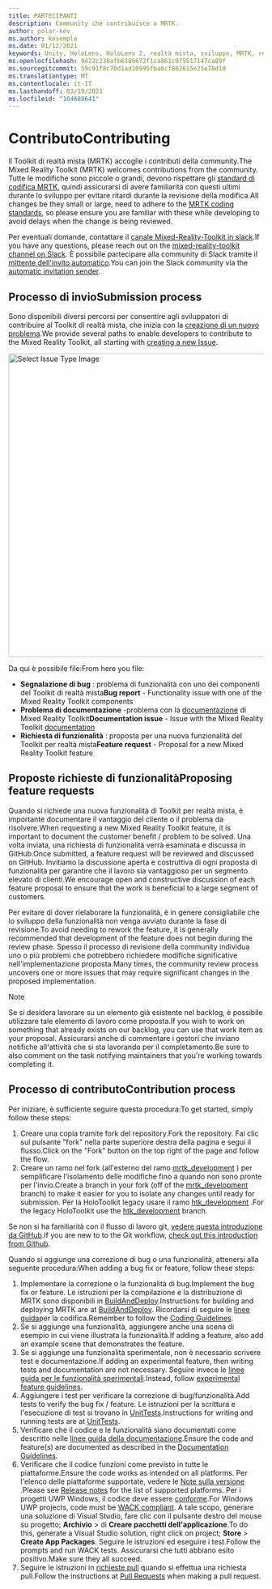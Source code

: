 ```yaml
---
title: PARTECIPANTI
description: Community che contribuisce a MRTK.
author: polar-kev
ms.author: kesemple
ms.date: 01/12/2021
keywords: Unity, HoloLens, HoloLens 2, realtà mista, sviluppo, MRTK, report sui bug,
ms.openlocfilehash: 9422c238afb6180672f1ca861c975517147ca89f
ms.sourcegitcommit: 59c91f8c70d1ad30995fba6cf862615e25e78d10
ms.translationtype: MT
ms.contentlocale: it-IT
ms.lasthandoff: 03/19/2021
ms.locfileid: "104688641"
---
```

# <a name="contributing"></a><span data-ttu-id="aa597-104">Contributo</span><span class="sxs-lookup"><span data-stu-id="aa597-104">Contributing</span></span>

<span data-ttu-id="aa597-105">Il Toolkit di realtà mista (MRTK) accoglie i contributi della community.</span><span class="sxs-lookup"><span data-stu-id="aa597-105">The Mixed Reality Toolkit (MRTK) welcomes contributions from the community.</span></span> <span data-ttu-id="aa597-106">Tutte le modifiche sono piccole o grandi, devono rispettare gli [standard di codifica MRTK](CodingGuidelines.md), quindi assicurarsi di avere familiarità con questi ultimi durante lo sviluppo per evitare ritardi durante la revisione della modifica.</span><span class="sxs-lookup"><span data-stu-id="aa597-106">All changes be they small or large, need to adhere to the [MRTK coding standards](CodingGuidelines.md), so please ensure you are familiar with these while developing to avoid delays when the change is being reviewed.</span></span>

<span data-ttu-id="aa597-107">Per eventuali domande, contattare il [canale Mixed-Reality-Toolkit in slack](https://holodevelopers.slack.com/messages/C2H4HT858).</span><span class="sxs-lookup"><span data-stu-id="aa597-107">If you have any questions, please reach out on the [mixed-reality-toolkit channel on Slack](https://holodevelopers.slack.com/messages/C2H4HT858).</span></span>
<span data-ttu-id="aa597-108">È possibile partecipare alla community di Slack tramite il [mittente dell'invito automatico](https://holodevelopersslack.azurewebsites.net/).</span><span class="sxs-lookup"><span data-stu-id="aa597-108">You can join the Slack community via the [automatic invitation sender](https://holodevelopersslack.azurewebsites.net/).</span></span>

## <a name="submission-process"></a><span data-ttu-id="aa597-109">Processo di invio</span><span class="sxs-lookup"><span data-stu-id="aa597-109">Submission process</span></span>

<span data-ttu-id="aa597-110">Sono disponibili diversi percorsi per consentire agli sviluppatori di contribuire al Toolkit di realtà mista, che inizia con la [creazione di un nuovo problema](https://github.com/Microsoft/MixedRealityToolkit-Unity/issues/new/choose).</span><span class="sxs-lookup"><span data-stu-id="aa597-110">We provide several paths to enable developers to contribute to the Mixed Reality Toolkit, all starting with [creating a new Issue](https://github.com/Microsoft/MixedRealityToolkit-Unity/issues/new/choose).</span></span>

<img src="../features/images/contributing/SelectIssueType.png" width="600" alt="Select Issue Type Image">

<span data-ttu-id="aa597-111">Da qui è possibile file:</span><span class="sxs-lookup"><span data-stu-id="aa597-111">From here you file:</span></span>

- <span data-ttu-id="aa597-112">**Segnalazione di bug** : problema di funzionalità con uno dei componenti del Toolkit di realtà mista</span><span class="sxs-lookup"><span data-stu-id="aa597-112">**Bug report** - Functionality issue with one of the Mixed Reality Toolkit components</span></span>
- <span data-ttu-id="aa597-113">**Problema di documentazione** -problema con la [documentazione](https://microsoft.github.io/MixedRealityToolkit-Unity) di Mixed Reality Toolkit</span><span class="sxs-lookup"><span data-stu-id="aa597-113">**Documentation issue** - Issue with the Mixed Reality Toolkit [documentation](https://microsoft.github.io/MixedRealityToolkit-Unity)</span></span>
- <span data-ttu-id="aa597-114">**Richiesta di funzionalità** : proposta per una nuova funzionalità del Toolkit per realtà mista</span><span class="sxs-lookup"><span data-stu-id="aa597-114">**Feature request** - Proposal for a new Mixed Reality Toolkit feature</span></span>

## <a name="proposing-feature-requests"></a><span data-ttu-id="aa597-115">Proposte richieste di funzionalità</span><span class="sxs-lookup"><span data-stu-id="aa597-115">Proposing feature requests</span></span>

<span data-ttu-id="aa597-116">Quando si richiede una nuova funzionalità di Toolkit per realtà mista, è importante documentare il vantaggio del cliente o il problema da risolvere.</span><span class="sxs-lookup"><span data-stu-id="aa597-116">When requesting a new Mixed Reality Toolkit feature, it is important to document the customer benefit / problem to be solved.</span></span> <span data-ttu-id="aa597-117">Una volta inviata, una richiesta di funzionalità verrà esaminata e discussa in GitHub.</span><span class="sxs-lookup"><span data-stu-id="aa597-117">Once submitted, a feature request will be reviewed and discussed on GitHub.</span></span> <span data-ttu-id="aa597-118">Invitiamo la discussione aperta e costruttiva di ogni proposta di funzionalità per garantire che il lavoro sia vantaggioso per un segmento elevato di clienti.</span><span class="sxs-lookup"><span data-stu-id="aa597-118">We encourage open and constructive discussion of each feature proposal to ensure that the work is beneficial to a large segment of customers.</span></span>

<span data-ttu-id="aa597-119">Per evitare di dover rielaborare la funzionalità, è in genere consigliabile che lo sviluppo della funzionalità non venga avviato durante la fase di revisione.</span><span class="sxs-lookup"><span data-stu-id="aa597-119">To avoid needing to rework the feature, it is generally recommended that development of the feature does not begin during the review phase.</span></span> <span data-ttu-id="aa597-120">Spesso il processo di revisione della community individua uno o più problemi che potrebbero richiedere modifiche significative nell'implementazione proposta.</span><span class="sxs-lookup"><span data-stu-id="aa597-120">Many times, the community review process uncovers one or more issues that may require significant changes in the proposed implementation.</span></span>

> [!NOTE]
> <span data-ttu-id="aa597-121">Se si desidera lavorare su un elemento già esistente nel backlog, è possibile utilizzare tale elemento di lavoro come proposta.</span><span class="sxs-lookup"><span data-stu-id="aa597-121">If you wish to work on something that already exists on our backlog, you can use that work item as your proposal.</span></span> <span data-ttu-id="aa597-122">Assicurarsi anche di commentare i gestori che inviano notifiche all'attività che si sta lavorando per il completamento.</span><span class="sxs-lookup"><span data-stu-id="aa597-122">Be sure to also comment on the task notifying maintainers that you're working towards completing it.</span></span>

## <a name="contribution-process"></a><span data-ttu-id="aa597-123">Processo di contributo</span><span class="sxs-lookup"><span data-stu-id="aa597-123">Contribution process</span></span>

<span data-ttu-id="aa597-124">Per iniziare, è sufficiente seguire questa procedura:</span><span class="sxs-lookup"><span data-stu-id="aa597-124">To get started, simply follow these steps:</span></span>

1. <span data-ttu-id="aa597-125">Creare una copia tramite fork del repository.</span><span class="sxs-lookup"><span data-stu-id="aa597-125">Fork the repository.</span></span> <span data-ttu-id="aa597-126">Fai clic sul pulsante "fork" nella parte superiore destra della pagina e segui il flusso.</span><span class="sxs-lookup"><span data-stu-id="aa597-126">Click on the "Fork" button on the top right of the page and follow the flow.</span></span>
1. <span data-ttu-id="aa597-127">Creare un ramo nel fork (all'esterno del ramo [mrtk_development](https://github.com/microsoft/mixedrealitytoolkit-unity/tree/mrtk_development) ) per semplificare l'isolamento delle modifiche fino a quando non sono pronte per l'invio.</span><span class="sxs-lookup"><span data-stu-id="aa597-127">Create a branch in your fork (off of the [mrtk_development](https://github.com/microsoft/mixedrealitytoolkit-unity/tree/mrtk_development) branch) to make it easier for you to isolate any changes until ready for submission.</span></span> <span data-ttu-id="aa597-128">Per la HoloToolkit legacy usare il ramo [htk_development](https://github.com/Microsoft/MixedRealityToolkit-Unity/tree/htk_development) .</span><span class="sxs-lookup"><span data-stu-id="aa597-128">For the legacy HoloToolkit use the [htk_development](https://github.com/Microsoft/MixedRealityToolkit-Unity/tree/htk_development) branch.</span></span>

<span data-ttu-id="aa597-129">Se non si ha familiarità con il flusso di lavoro git, [vedere questa introduzione da GitHub](https://guides.github.com/activities/hello-world/).</span><span class="sxs-lookup"><span data-stu-id="aa597-129">If you are new to to the Git workflow, [check out this introduction from Github](https://guides.github.com/activities/hello-world/).</span></span>

<span data-ttu-id="aa597-130">Quando si aggiunge una correzione di bug o una funzionalità, attenersi alla seguente procedura:</span><span class="sxs-lookup"><span data-stu-id="aa597-130">When adding a bug fix or feature, follow these steps:</span></span>

1. <span data-ttu-id="aa597-131">Implementare la correzione o la funzionalità di bug.</span><span class="sxs-lookup"><span data-stu-id="aa597-131">Implement the bug fix or feature.</span></span> <span data-ttu-id="aa597-132">Le istruzioni per la compilazione e la distribuzione di MRTK sono disponibili in [BuildAndDeploy](../updates-deployment/BuildAndDeploy.md).</span><span class="sxs-lookup"><span data-stu-id="aa597-132">Instructions for building and deploying MRTK are at [BuildAndDeploy](../updates-deployment/BuildAndDeploy.md).</span></span> <span data-ttu-id="aa597-133">Ricordarsi di seguire le [linee guida](CodingGuidelines.md)per la codifica.</span><span class="sxs-lookup"><span data-stu-id="aa597-133">Remember to follow the [Coding Guidelines](CodingGuidelines.md).</span></span>
1. <span data-ttu-id="aa597-134">Se si aggiunge una funzionalità, aggiungere anche una scena di esempio in cui viene illustrata la funzionalità.</span><span class="sxs-lookup"><span data-stu-id="aa597-134">If adding a feature, also add an example scene that demonstrates the feature.</span></span>
1. <span data-ttu-id="aa597-135">Se si aggiunge una funzionalità sperimentale, non è necessario scrivere test e documentazione.</span><span class="sxs-lookup"><span data-stu-id="aa597-135">If adding an experimental feature, then writing tests and documentation are not necessary.</span></span> <span data-ttu-id="aa597-136">Seguire invece le [linee guida per le funzionalità sperimentali](ExperimentalFeatures.md).</span><span class="sxs-lookup"><span data-stu-id="aa597-136">Instead, follow [experimental feature guidelines](ExperimentalFeatures.md).</span></span>
1. <span data-ttu-id="aa597-137">Aggiungere i test per verificare la correzione di bug/funzionalità.</span><span class="sxs-lookup"><span data-stu-id="aa597-137">Add tests to verify the bug fix / feature.</span></span> <span data-ttu-id="aa597-138">Le istruzioni per la scrittura e l'esecuzione di test si trovano in [UnitTests](UnitTests.md).</span><span class="sxs-lookup"><span data-stu-id="aa597-138">Instructions for writing and running tests are at [UnitTests](UnitTests.md).</span></span>
1. <span data-ttu-id="aa597-139">Verificare che il codice e le funzionalità siano documentati come descritto nelle [linee guida della documentazione](DocumentationGuide.md).</span><span class="sxs-lookup"><span data-stu-id="aa597-139">Ensure the code and feature(s) are documented as described in the [Documentation Guidelines](DocumentationGuide.md).</span></span>
1. <span data-ttu-id="aa597-140">Verificare che il codice funzioni come previsto in tutte le piattaforme.</span><span class="sxs-lookup"><span data-stu-id="aa597-140">Ensure the code works as intended on all platforms.</span></span> <span data-ttu-id="aa597-141">Per l'elenco delle piattaforme supportate, vedere le [Note sulla versione](../packages-releases/ReleaseNotes.md) .</span><span class="sxs-lookup"><span data-stu-id="aa597-141">Please see [Release notes](../packages-releases/ReleaseNotes.md) for the list of supported platforms.</span></span> <span data-ttu-id="aa597-142">Per i progetti UWP Windows, il codice deve essere [conforme](https://developer.microsoft.com/windows/develop/app-certification-kit).</span><span class="sxs-lookup"><span data-stu-id="aa597-142">For Windows UWP projects, code must be [WACK compliant](https://developer.microsoft.com/windows/develop/app-certification-kit).</span></span> <span data-ttu-id="aa597-143">A tale scopo, generare una soluzione di Visual Studio, fare clic con il pulsante destro del mouse su progetto; **Archivio**  >  di **Creare pacchetti dell'applicazione**.</span><span class="sxs-lookup"><span data-stu-id="aa597-143">To do this, generate a Visual Studio solution, right click on project; **Store** > **Create App Packages**.</span></span> <span data-ttu-id="aa597-144">Seguire le istruzioni ed eseguire i test.</span><span class="sxs-lookup"><span data-stu-id="aa597-144">Follow the prompts and run WACK tests.</span></span> <span data-ttu-id="aa597-145">Assicurarsi che tutti abbiano esito positivo.</span><span class="sxs-lookup"><span data-stu-id="aa597-145">Make sure they all succeed.</span></span>
1. <span data-ttu-id="aa597-146">Seguire le istruzioni in [richieste pull](PullRequests.md) quando si effettua una richiesta pull.</span><span class="sxs-lookup"><span data-stu-id="aa597-146">Follow the instructions at [Pull Requests](PullRequests.md) when making a pull request.</span></span>
